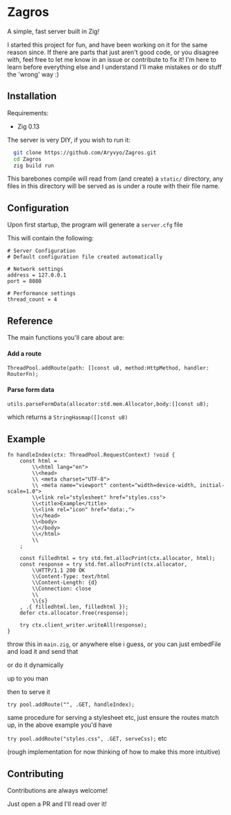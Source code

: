 

# Zagros

A simple, fast server built in Zig!

I started this project for fun, and have been working on it for the same reason since. If there are parts that just aren't good code, or you disagree with, feel free to let me know in an issue or contribute to fix it! I'm here to learn before everything else and I understand I'll make mistakes or do stuff the 'wrong' way :)


## Installation

Requirements:

- Zig 0.13

The server is very DIY, if you wish to run it:

```bash
  git clone https://github.com/Aryvyo/Zagros.git
  cd Zagros
  zig build run
```

This barebones compile will read from (and create) a `static/` directory, any files in this directory will be served as is under a route with their file name.

    
## Configuration

Upon first startup, the program will generate a `server.cfg` file

This will contain the following:

```
# Server Configuration
# Default configuration file created automatically

# Network settings
address = 127.0.0.1
port = 8080

# Performance settings
thread_count = 4
```

## Reference

The main functions you'll care about are:

#### Add a route 

`
  ThreadPool.addRoute(path: []const u8, method:HttpMethod, handler: RouterFn);
`

#### Parse form data

`
  utils.parseFormData(allocator:std.mem.Allocator,body:[]const u8);
` 

which returns a `StringHasmap([]const u8)`



## Example
```zig
fn handleIndex(ctx: ThreadPool.RequestContext) !void {
    const html =
        \\<html lang="en">
        \\<head>
        \\ <meta charset="UTF-8">
        \\ <meta name="viewport" content="width=device-width, initial-scale=1.0">
        \\<link rel="stylesheet" href="styles.css">
        \\<title>Example</title>
        \\<link rel="icon" href="data:,">
        \\</head>
        \\<body>
        \\</body>
        \\</html>
        \\
    ;

    const filledhtml = try std.fmt.allocPrint(ctx.allocator, html);
    const response = try std.fmt.allocPrint(ctx.allocator,
        \\HTTP/1.1 200 OK
        \\Content-Type: text/html
        \\Content-Length: {d}
        \\Connection: close
        \\
        \\{s}
    , .{ filledhtml.len, filledhtml });
    defer ctx.allocator.free(response);

    try ctx.client_writer.writeAll(response);
}
```

throw this in `main.zig`, or anywhere else i guess, or you can just embedFile and load it and send that

or do it dynamically

up to you man

then to serve it

`try pool.addRoute("", .GET, handleIndex);`

same procedure for serving a stylesheet etc, just ensure the routes match up, in the above example you'd have

`try pool.addRoute("styles.css", .GET, serveCss);` etc

(rough implementation for now thinking of how to make this more intuitive)


## Contributing

Contributions are always welcome!

Just open a PR and I'll read over it!




